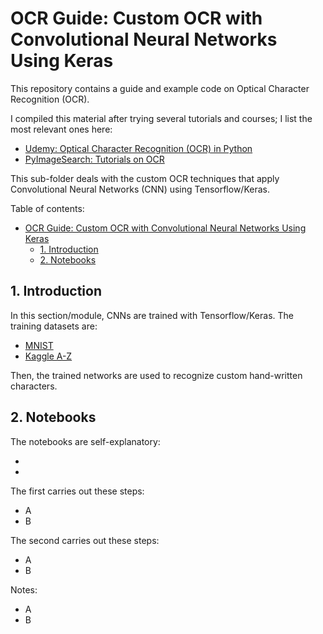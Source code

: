 # OCR Guide: Custom OCR with Convolutional Neural Networks Using Keras

This repository contains a guide and example code on Optical Character Recognition (OCR).

I compiled this material after trying several tutorials and courses; I list the most relevant ones here:

- [Udemy: Optical Character Recognition (OCR) in Python](https://www.udemy.com/course/ocr-optical-character-recognition-in-python/)
- [PyImageSearch: Tutorials on OCR](https://pyimagesearch.com/)

This sub-folder deals with the custom OCR techniques that apply Convolutional Neural Networks (CNN) using Tensorflow/Keras.

Table of contents:

- [OCR Guide: Custom OCR with Convolutional Neural Networks Using Keras](#ocr-guide-custom-ocr-with-convolutional-neural-networks-using-keras)
  - [1. Introduction](#1-introduction)
  - [2. Notebooks](#2-notebooks)

## 1. Introduction

In this section/module, CNNs are trained with Tensorflow/Keras. The training datasets are:

- [MNIST](https://www.kaggle.com/datasets/hojjatk/mnist-dataset)
- [Kaggle A-Z](https://iaexpert.academy/arquivos/alfabeto_A-Z.zip)

Then, the trained networks are used to recognize custom hand-written characters.

## 2. Notebooks

The notebooks are self-explanatory:

- []()
- []()

The first carries out these steps:

- A
- B

The second carries out these steps:

- A
- B

Notes:

- A
- B
